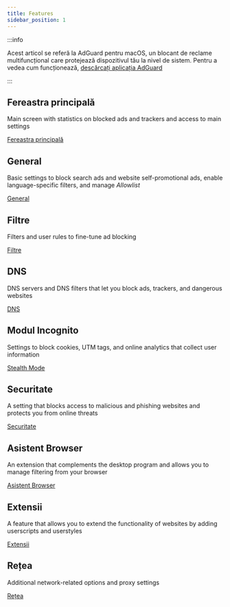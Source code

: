 ```yaml
---
title: Features
sidebar_position: 1
---
```


:::info

Acest articol se referă la AdGuard pentru macOS, un blocant de reclame multifuncțional care protejează dispozitivul tău la nivel de sistem. Pentru a vedea cum funcționează, [descărcați aplicația AdGuard](https://agrd.io/download-kb-adblock)

:::

## Fereastra principală

Main screen with statistics on blocked ads and trackers and access to main settings

[Fereastra principală](/adguard-for-mac/features/main.md)

## General

Basic settings to block search ads and website self-promotional ads, enable language-specific filters, and manage _Allowlist_

[General](/adguard-for-mac/features/general.md)

## Filtre

Filters and user rules to fine-tune ad blocking

[Filtre](/adguard-for-mac/features/filters.md)

## DNS

DNS servers and DNS filters that let you block ads, trackers, and dangerous websites

[DNS](/adguard-for-mac/features/dns.md)

## Modul Incognito

Settings to block cookies, UTM tags, and online analytics that collect user information

[Stealth Mode](/adguard-for-mac/features/stealth.md)

## Securitate

A setting that blocks access to malicious and phishing websites and protects you from online threats

[Securitate](/adguard-for-mac/features/security.md)

## Asistent Browser

An extension that complements the desktop program and allows you to manage filtering from your browser

[Asistent Browser](/adguard-for-mac/features/browser-assistant.md)

## Extensii

A feature that allows you to extend the functionality of websites by adding userscripts and userstyles

[Extensii](/adguard-for-mac/features/extensions.md)

## Rețea

Additional network-related options and proxy settings

[Rețea](/adguard-for-mac/features/network.md)
